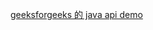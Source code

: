 [geeksforgeeks 的 java api demo](https://www.geeksforgeeks.org/iterate-map-java/?ref=leftbar-rightbar)